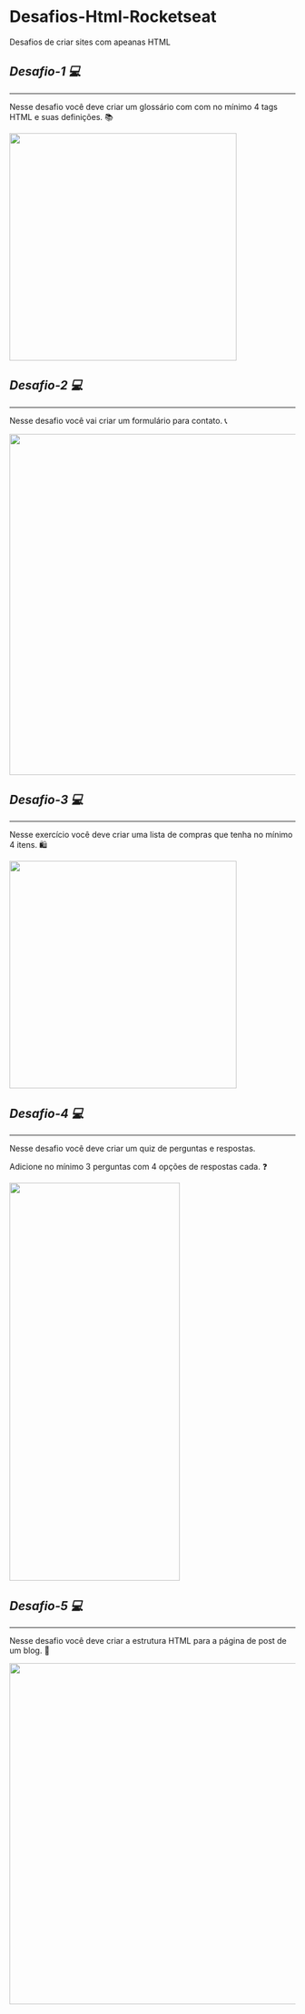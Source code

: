# Desafios-Html-Rocketseat
Desafios de criar sites com apeanas HTML

<h2> <strong> <em> Desafio-1 💻</em></strong> </h2>
<hr>
  <p>Nesse desafio você deve criar um glossário com com no mínimo 4 tags HTML e suas definições. 📚</p>
  
  <img src="https://user-images.githubusercontent.com/103296710/167728389-8f416a6f-eb0f-4ed9-8daa-83e11b42950f.png" width="400px">

<h2> <strong> <em> Desafio-2 💻</em></strong> </h2>
<hr>
  <p>Nesse desafio você vai criar um formulário para contato. 📞</p>
  <img src="https://user-images.githubusercontent.com/103296710/167728659-12b3f002-5a0c-4ed8-881f-ca078069287a.png" width="600px">
  
<h2> <strong> <em> Desafio-3 💻</em></strong> </h2>
<hr>
  <p>Nesse exercício você deve criar uma lista de compras que tenha no mínimo 4 itens. 🛍️</p>
  <img src="https://user-images.githubusercontent.com/103296710/167728972-8fb2441f-9f71-43f7-a8e0-18d758afe4ca.png" width="400px">
  
  <h2> <strong> <em> Desafio-4 💻</em></strong> </h2>
<hr>
  <p>Nesse desafio você deve criar um quiz de perguntas e respostas. <br>

Adicione no mínimo 3 perguntas com 4 opções de respostas cada. ❓</p>
  <img src="https://user-images.githubusercontent.com/103296710/167729200-8f6e9d93-2bd4-4320-b89d-8420ccb8ad35.png" height="700px" width="300px">

  <h2> <strong> <em> Desafio-5 💻</em></strong> </h2>
<hr>
  <p>Nesse desafio você deve criar a estrutura HTML para a página de post de um blog. 🚀 <br>
</p>
  <img src="https://user-images.githubusercontent.com/103296710/167730230-c43c421a-595d-48c2-8b26-2f925edefd3b.gif" width="600px">
